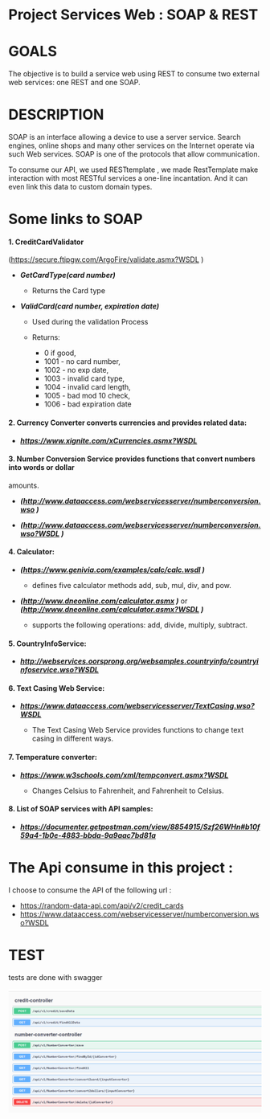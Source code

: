 <h1 text-align="center">Project Services Web : SOAP & REST</h1>

# GOALS 
The objective is to build a service web using REST to consume two external web services: one REST and one SOAP.


# DESCRIPTION
SOAP is an interface allowing a device to use a server service. Search engines, online shops and many other services on the Internet operate via such Web services. SOAP is one of the protocols that allow communication.

To consume our API, we used RESTtemplate , we made RestTemplate make interaction with most RESTful services a one-line incantation. And it can even link this data to custom domain types.

# Some links to SOAP

#### 1. CreditCardValidator

(https://secure.ftipgw.com/ArgoFire/validate.asmx?WSDL )

- ***GetCardType(card number)***

  - Returns the Card type

- ***ValidCard(card number, expiration date)***
  
  - Used during the validation Process

  - Returns: 
    - 0 if good, 
    - 1001 - no card number, 
    - 1002 - no exp date, 
    - 1003 - invalid card type,
    - 1004 - invalid card length,
    - 1005 - bad mod 10 check, 
    - 1006 - bad expiration date

#### 2. Currency Converter converts currencies and provides related data:

- ***https://www.xignite.com/xCurrencies.asmx?WSDL***

#### 3. Number Conversion Service provides functions that convert numbers into words or dollar
amounts.

- ***(http://www.dataaccess.com/webservicesserver/numberconversion.wso )***

- ***(http://www.dataaccess.com/webservicesserver/numberconversion.wso?WSDL )***

#### 4. Calculator:

- ***(https://www.genivia.com/examples/calc/calc.wsdl )*** 
  - defines five calculator methods add, sub, mul, div, and pow.

- ***(http://www.dneonline.com/calculator.asmx )*** or ***(http://www.dneonline.com/calculator.asmx?WSDL )*** 
  - supports the following operations: add, divide, multiply, subtract.

#### 5. CountryInfoService: 

- ***http://webservices.oorsprong.org/websamples.countryinfo/countryinfoservice.wso?WSDL***

#### 6. Text Casing Web Service:

- ***https://www.dataaccess.com/webservicesserver/TextCasing.wso?WSDL***

  - The Text Casing Web Service provides functions to change text casing in different ways.

#### 7. Temperature converter:

- ***https://www.w3schools.com/xml/tempconvert.asmx?WSDL***

  - Changes Celsius to Fahrenheit, and Fahrenheit to Celsius.

#### 8. List of SOAP services with API samples:

- ***https://documenter.getpostman.com/view/8854915/Szf26WHn#b10f59a4-1b0e-4883-bbda-9a9aac7bd81a***


# The Api consume in this project :
I choose to consume the API of the following url : 
  - https://random-data-api.com/api/v2/credit_cards
  - https://www.dataaccess.com/webservicesserver/numberconversion.wso?WSDL 

#  TEST

tests are done with swagger

![API!](/test.png)
